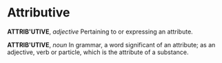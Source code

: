# Attributive

**ATTRIB'UTIVE**, _adjective_ Pertaining to or expressing an attribute.

**ATTRIB'UTIVE**, _noun_ In grammar, a word significant of an attribute; as an adjective, verb or particle, which is the attribute of a substance.